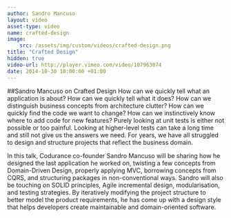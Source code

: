 ```yaml
---
author: Sandro Mancuso
layout: video
asset-type: video
name: crafted-design
image:
    src: /assets/img/custom/videos/crafted-design.png
title: "Crafted Design"
hidden: true
video-url: http://player.vimeo.com/video/107963074
date: 2014-10-30 10:00:00 +01:00
---
```


##Sandro Mancuso on Crafted Design
How can we quickly tell what an application is about? How can we quickly tell what it does? How can we distinguish business concepts from architecture clutter? How can we quickly find the code we want to change? How can we instinctively know where to add code for new features? Purely looking at unit tests is either not possible or too painful. Looking at higher-level tests can take a long time and still not give us the answers we need. For years, we have all struggled to design and structure projects that reflect the business domain.

In this talk, Codurance co-founder Sandro Mancuso will be sharing how he designed the last application he worked on, twisting a few concepts from Domain-Driven Design, properly applying MVC, borrowing concepts from CQRS, and structuring packages in non-conventional ways. Sandro will also be touching on SOLID principles, Agile incremental design, modularisation, and testing strategies. By iteratively modifying the project structure to better model the product requirements, he has come up with a design style that helps developers create maintainable and domain-oriented software.
